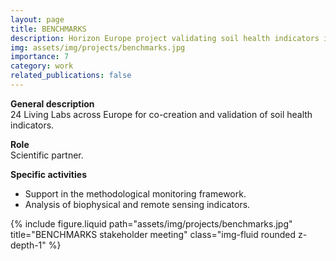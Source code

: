 ```yaml
---
layout: page
title: BENCHMARKS
description: Horizon Europe project validating soil health indicators in Living Labs.
img: assets/img/projects/benchmarks.jpg
importance: 7
category: work
related_publications: false
---
```


**General description**  
24 Living Labs across Europe for co-creation and validation of soil health indicators.

**Role**  
Scientific partner.

**Specific activities**  
- Support in the methodological monitoring framework.  
- Analysis of biophysical and remote sensing indicators.

<div class="row">
  <div class="col-sm mt-3 mt-md-0">
    {% include figure.liquid path="assets/img/projects/benchmarks.jpg" title="BENCHMARKS stakeholder meeting" class="img-fluid rounded z-depth-1" %}
  </div>
</div>